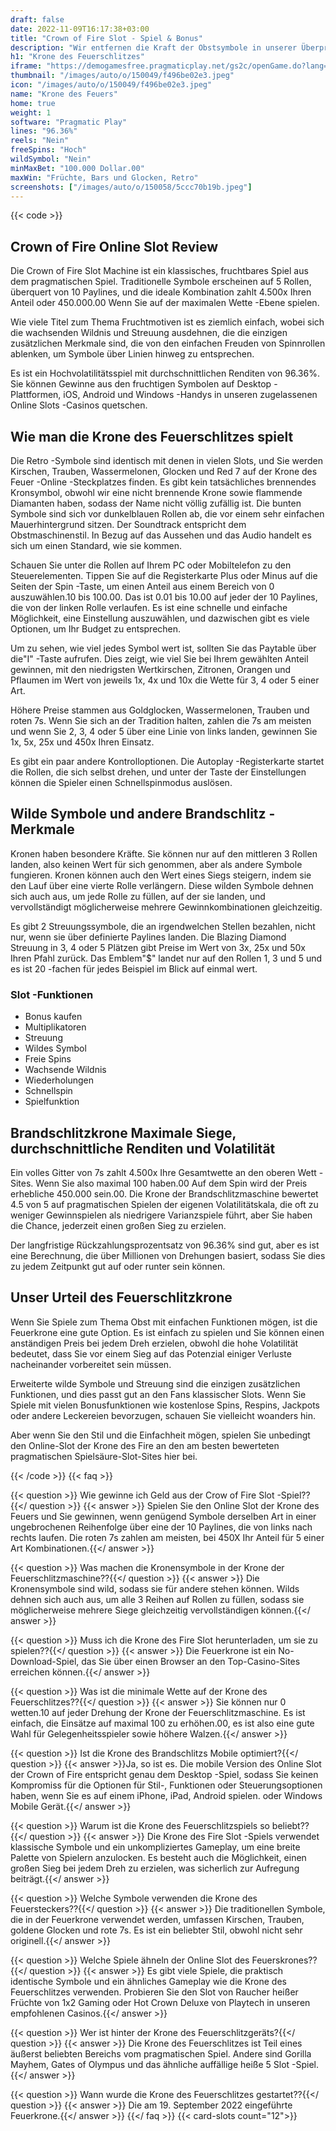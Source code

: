 ```yaml
---
draft: false
date: 2022-11-09T16:17:38+03:00
title: "Crown of Fire Slot - Spiel & Bonus"
description: "Wir entfernen die Kraft der Obstsymbole in unserer Überprüfung des Feuerschlitzes. Entdecken Sie das Gameplay, die Funktionen und das Spielen mit dem besten Casino -Bonus."
h1: "Krone des Feuerschlitzes"
iframe: "https://demogamesfree.pragmaticplay.net/gs2c/openGame.do?lang=en&cur=USD&websiteUrl=https%3A%2F%2Fclienthub.pragmaticplay.com%2F&gcpif=2273&gameSymbol=vs10crownfire&jurisdiction=99&lobbyUrl=https://clienthub.pragmaticplay.com/slots/game-library/"
thumbnail: "/images/auto/o/150049/f496be02e3.jpeg"
icon: "/images/auto/o/150049/f496be02e3.jpeg"
name: "Krone des Feuers"
home: true
weight: 1
software: "Pragmatic Play"
lines: "96.36%"
reels: "Nein"
freeSpins: "Hoch"
wildSymbol: "Nein"
minMaxBet: "100.000 Dollar.00"
maxWin: "Früchte, Bars und Glocken, Retro"
screenshots: ["/images/auto/o/150058/5ccc70b19b.jpeg"]
---
```


{{< code >}}<h2>Crown of Fire Online Slot Review</h2><p>Die Crown of Fire Slot Machine ist ein klassisches, fruchtbares Spiel aus dem pragmatischen Spiel. Traditionelle Symbole erscheinen auf 5 Rollen, überquert von 10 Paylines, und die ideale Kombination zahlt 4.500x Ihren Anteil oder 450.000.00 Wenn Sie auf der maximalen Wette -Ebene spielen.</p><p>Wie viele Titel zum Thema Fruchtmotiven ist es ziemlich einfach, wobei sich die wachsenden Wildnis und Streuung ausdehnen, die die einzigen zusätzlichen Merkmale sind, die von den einfachen Freuden von Spinnrollen ablenken, um Symbole über Linien hinweg zu entsprechen.</p><p>Es ist ein Hochvolatilitätsspiel mit durchschnittlichen Renditen von 96.36%. Sie können Gewinne aus den fruchtigen Symbolen auf Desktop -Plattformen, iOS, Android und Windows -Handys in unseren zugelassenen Online Slots -Casinos quetschen.</p><h2>Wie man die Krone des Feuerschlitzes spielt</h2><p>Die Retro -Symbole sind identisch mit denen in vielen Slots, und Sie werden Kirschen, Trauben, Wassermelonen, Glocken und Red 7 auf der Krone des Feuer -Online -Steckplatzes finden. Es gibt kein tatsächliches brennendes Kronsymbol, obwohl wir eine nicht brennende Krone sowie flammende Diamanten haben, sodass der Name nicht völlig zufällig ist. Die bunten Symbole sind sich vor dunkelblauen Rollen ab, die vor einem sehr einfachen Mauerhintergrund sitzen. Der Soundtrack entspricht dem Obstmaschinenstil. In Bezug auf das Aussehen und das Audio handelt es sich um einen Standard, wie sie kommen.</p><p>Schauen Sie unter die Rollen auf Ihrem PC oder Mobiltelefon zu den Steuerelementen. Tippen Sie auf die Registerkarte Plus oder Minus auf die Seiten der Spin -Taste, um einen Anteil aus einem Bereich von 0 auszuwählen.10 bis 100.00. Das ist 0.01 bis 10.00 auf jeder der 10 Paylines, die von der linken Rolle verlaufen. Es ist eine schnelle und einfache Möglichkeit, eine Einstellung auszuwählen, und dazwischen gibt es viele Optionen, um Ihr Budget zu entsprechen.</p><p>Um zu sehen, wie viel jedes Symbol wert ist, sollten Sie das Paytable über die"I" -Taste aufrufen. Dies zeigt, wie viel Sie bei Ihrem gewählten Anteil gewinnen, mit den niedrigsten Wertkirschen, Zitronen, Orangen und Pflaumen im Wert von jeweils 1x, 4x und 10x die Wette für 3, 4 oder 5 einer Art.</p><p>Höhere Preise stammen aus Goldglocken, Wassermelonen, Trauben und roten 7s. Wenn Sie sich an der Tradition halten, zahlen die 7s am meisten und wenn Sie 2, 3, 4 oder 5 über eine Linie von links landen, gewinnen Sie 1x, 5x, 25x und 450x Ihren Einsatz.</p><p>Es gibt ein paar andere Kontrolloptionen. Die Autoplay -Registerkarte startet die Rollen, die sich selbst drehen, und unter der Taste der Einstellungen können die Spieler einen Schnellspinmodus auslösen.</p><h2>Wilde Symbole und andere Brandschlitz -Merkmale</h2><p>Kronen haben besondere Kräfte. Sie können nur auf den mittleren 3 Rollen landen, also keinen Wert für sich genommen, aber als andere Symbole fungieren. Kronen können auch den Wert eines Siegs steigern, indem sie den Lauf über eine vierte Rolle verlängern. Diese wilden Symbole dehnen sich auch aus, um jede Rolle zu füllen, auf der sie landen, und vervollständigt möglicherweise mehrere Gewinnkombinationen gleichzeitig.</p><p>Es gibt 2 Streuungssymbole, die an irgendwelchen Stellen bezahlen, nicht nur, wenn sie über definierte Paylines landen. Die Blazing Diamond Streuung in 3, 4 oder 5 Plätzen gibt Preise im Wert von 3x, 25x und 50x Ihren Pfahl zurück. Das Emblem"$" landet nur auf den Rollen 1, 3 und 5 und es ist 20 -fachen für jedes Beispiel im Blick auf einmal wert.</p><h3>
Slot -Funktionen</h3><ul>
<li></span>
Bonus kaufen</li>
<li></span>
Multiplikatoren</li>
<li></span>
Streuung</li>
<li></span>
Wildes Symbol</li>
<li></span>
Freie Spins</li>
<li></span>
Wachsende Wildnis</li>
<li></span>
Wiederholungen</li>
<li></span>
Schnellspin</li>
<li></span>
Spielfunktion</li></ul><h2>Brandschlitzkrone Maximale Siege, durchschnittliche Renditen und Volatilität</h2><p>Ein volles Gitter von 7s zahlt 4.500x Ihre Gesamtwette an den oberen Wett -Sites. Wenn Sie also maximal 100 haben.00 Auf dem Spin wird der Preis erhebliche 450.000 sein.00. Die Krone der Brandschlitzmaschine bewertet 4.5 von 5 auf pragmatischen Spielen der eigenen Volatilitätskala, die oft zu weniger Gewinnspielen als niedrigere Varianzspiele führt, aber Sie haben die Chance, jederzeit einen großen Sieg zu erzielen.</p><p>Der langfristige Rückzahlungsprozentsatz von 96.36% sind gut, aber es ist eine Berechnung, die über Millionen von Drehungen basiert, sodass Sie dies zu jedem Zeitpunkt gut auf oder runter sein können.</p><h2>Unser Urteil des Feuerschlitzkrone</h2><p>Wenn Sie Spiele zum Thema Obst mit einfachen Funktionen mögen, ist die Feuerkrone eine gute Option. Es ist einfach zu spielen und Sie können einen anständigen Preis bei jedem Dreh erzielen, obwohl die hohe Volatilität bedeutet, dass Sie vor einem Sieg auf das Potenzial einiger Verluste nacheinander vorbereitet sein müssen.</p><p>Erweiterte wilde Symbole und Streuung sind die einzigen zusätzlichen Funktionen, und dies passt gut an den Fans klassischer Slots. Wenn Sie Spiele mit vielen Bonusfunktionen wie kostenlose Spins, Respins, Jackpots oder andere Leckereien bevorzugen, schauen Sie vielleicht woanders hin.</p><p>Aber wenn Sie den Stil und die Einfachheit mögen, spielen Sie unbedingt den Online-Slot der Krone des Fire an den am besten bewerteten pragmatischen Spielsäure-Slot-Sites hier bei.</p>
{{< /code >}}
{{< faq >}}

{{< question >}} Wie gewinne ich Geld aus der Crow of Fire Slot -Spiel??{{</ question >}}
{{< answer >}} Spielen Sie den Online Slot der Krone des Feuers und Sie gewinnen, wenn genügend Symbole derselben Art in einer ungebrochenen Reihenfolge über eine der 10 Paylines, die von links nach rechts laufen. Die roten 7s zahlen am meisten, bei 450X Ihr Anteil für 5 einer Art Kombinationen.{{</ answer >}}

{{< question >}} Was machen die Kronensymbole in der Krone der Feuerschlitzmaschine??{{</ question >}}
{{< answer >}} Die Kronensymbole sind wild, sodass sie für andere stehen können. Wilds dehnen sich auch aus, um alle 3 Reihen auf Rollen zu füllen, sodass sie möglicherweise mehrere Siege gleichzeitig vervollständigen können.{{</ answer >}}

{{< question >}} Muss ich die Krone des Fire Slot herunterladen, um sie zu spielen??{{</ question >}}
{{< answer >}} Die Feuerkrone ist ein No-Download-Spiel, das Sie über einen Browser an den Top-Casino-Sites erreichen können.{{</ answer >}}

{{< question >}} Was ist die minimale Wette auf der Krone des Feuerschlitzes??{{</ question >}}
{{< answer >}} Sie können nur 0 wetten.10 auf jeder Drehung der Krone der Feuerschlitzmaschine. Es ist einfach, die Einsätze auf maximal 100 zu erhöhen.00, es ist also eine gute Wahl für Gelegenheitsspieler sowie höhere Walzen.{{</ answer >}}

{{< question >}} Ist die Krone des Brandschlitzs Mobile optimiert?{{</ question >}}
{{< answer >}}Ja, so ist es. Die mobile Version des Online Slot der Crown of Fire entspricht genau dem Desktop -Spiel, sodass Sie keinen Kompromiss für die Optionen für Stil-, Funktionen oder Steuerungsoptionen haben, wenn Sie es auf einem iPhone, iPad, Android spielen. oder Windows Mobile Gerät.{{</ answer >}}

{{< question >}} Warum ist die Krone des Feuerschlitzspiels so beliebt??{{</ question >}}
{{< answer >}} Die Krone des Fire Slot -Spiels verwendet klassische Symbole und ein unkompliziertes Gameplay, um eine breite Palette von Spielern anzulocken. Es besteht auch die Möglichkeit, einen großen Sieg bei jedem Dreh zu erzielen, was sicherlich zur Aufregung beiträgt.{{</ answer >}}

{{< question >}} Welche Symbole verwenden die Krone des Feuersteckers??{{</ question >}}
{{< answer >}} Die traditionellen Symbole, die in der Feuerkrone verwendet werden, umfassen Kirschen, Trauben, goldene Glocken und rote 7s. Es ist ein beliebter Stil, obwohl nicht sehr originell.{{</ answer >}}

{{< question >}} Welche Spiele ähneln der Online Slot des Feuerskrones??{{</ question >}}
{{< answer >}} Es gibt viele Spiele, die praktisch identische Symbole und ein ähnliches Gameplay wie die Krone des Feuerschlitzes verwenden. Probieren Sie den Slot von Raucher heißer Früchte von 1x2 Gaming oder Hot Crown Deluxe von Playtech in unseren empfohlenen Casinos.{{</ answer >}}

{{< question >}} Wer ist hinter der Krone des Feuerschlitzgeräts?{{</ question >}}
{{< answer >}} Die Krone des Feuerschlitzes ist Teil eines äußerst beliebten Bereichs vom pragmatischen Spiel. Andere sind Gorilla Mayhem, Gates of Olympus und das ähnliche auffällige heiße 5 Slot -Spiel.{{</ answer >}}

{{< question >}} Wann wurde die Krone des Feuerschlitzes gestartet??{{</ question >}}
{{< answer >}} Die am 19. September 2022 eingeführte Feuerkrone.{{</ answer >}}
{{</ faq >}}
{{< card-slots count="12">}}